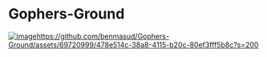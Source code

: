 # Gophers-Ground
[![image](https://github.com/benmasud/Gophers-Ground/assets/69720999/478e514c-38a8-4115-b20c-80ef3fff5b8c)](https://github.com/benmasud/Gophers-Ground/assets/69720999/478e514c-38a8-4115-b20c-80ef3fff5b8c?s=200
)https://github.com/benmasud/Gophers-Ground/assets/69720999/478e514c-38a8-4115-b20c-80ef3fff5b8c?s=200

